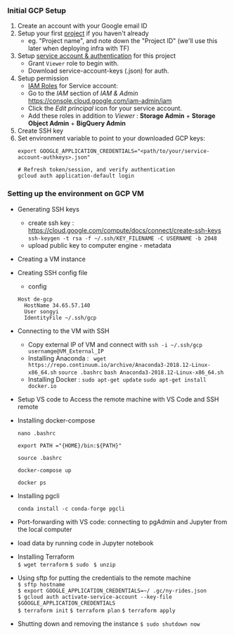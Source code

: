 ### Initial GCP Setup

1. Create an account with your Google email ID 
2. Setup your first [project](https://console.cloud.google.com/) if you haven't already
    * eg. "Project name", and note down the "Project ID" (we'll use this later when deploying infra with TF)
3. Setup [service account & authentication](https://cloud.google.com/docs/authentication/getting-started) for this project
    * Grant `Viewer` role to begin with.
    * Download service-account-keys (.json) for auth.
4. Setup permission 
   * [IAM Roles](https://cloud.google.com/storage/docs/access-control/iam-roles) for Service account:
   * Go to the *IAM* section of *IAM & Admin* https://console.cloud.google.com/iam-admin/iam
   * Click the *Edit principal* icon for your service account.
   * Add these roles in addition to *Viewer* : **Storage Admin** + **Storage Object Admin** + **BigQuery Admin**
4. Create SSH key
5. Set environment variable to point to your downloaded GCP keys:
   ```shell
   export GOOGLE_APPLICATION_CREDENTIALS="<path/to/your/service-account-authkeys>.json"
   
   # Refresh token/session, and verify authentication
   gcloud auth application-default login
   ```
   
### Setting up the environment on GCP VM
* Generating SSH keys
  * create ssh key : https://cloud.google.com/compute/docs/connect/create-ssh-keys  
      `ssh-keygen -t rsa -f ~/.ssh/KEY_FILENAME -C USERNAME -b 2048`
  * upload public key to computer engine - metadata
  
* Creating a VM instance

* Creating SSH config file
  * config 
  ```
  Host de-gcp
    HostName 34.65.57.140
    User songyi
    IdentityFile ~/.ssh/gcp
  ```

* Connecting to the VM with SSH
  * Copy external IP of VM and connect with `ssh -i ~/.ssh/gcp usernamge@VM_External_IP`
  * Installing Anaconda : ` wget https://repo.continuum.io/archive/Anaconda3-2018.12-Linux-x86_64.sh` `source .bashrc`
  `bash Anaconda3-2018.12-Linux-x86_64.sh`
  * Installing Docker : `sudo apt-get update` `sudo apt-get install docker.io`
  

* Setup VS code to Access the remote machine with VS Code and SSH remote

* Installing docker-compose  

  `nano .bashrc`  
  
  ```
  export PATH ="{HOME}/bin:${PATH}"
  ```
  
  `source .bashrc`  
  
  `docker-compose up`  
  
  `docker ps` 
  
* Installing pgcli  

  `conda install -c conda-forge pgcli`

* Port-forwarding with VS code: connecting to pgAdmin and Jupyter from the local computer

* load data by running code in Jupyter notebook

* Installing Terraform  
`$ wget terraform`
`$ sudo `
`$ unzip`

* Using sftp for putting the credentials to the remote machine  
`$ sftp hostname`  
`$ export GOOGLE_APPLICATION_CREDENTIALS=~/ .gc/ny-rides.json`  
`$ gcloud auth activate-service-account --key-file $GOOGLE_APPLICATION_CREDENTIALS`  
`$ terraform init`
`$ terraform plan`
`$ terraform apply`


* Shutting down and removing the instance
 `$ sudo shutdown now`
   
 
